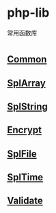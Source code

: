 # php-lib
常用函数库

# 
## [Common](/Common.md)
## [SplArray](/SplArray.md)
## [SplString](/SplString.md)
## [Encrypt](/Encrypt.md)
## [SplFile](/SplFile.md)
## [SplTime](/SplTime.md)
## [Validate](/Validate.md)